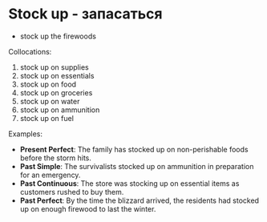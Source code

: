 # Stock up - запасаться

- stock up the firewoods

Collocations:

1. stock up on supplies
2. stock up on essentials
3. stock up on food
4. stock up on groceries
5. stock up on water
6. stock up on ammunition
7. stock up on fuel

Examples:

- **Present Perfect**: The family has stocked up on non-perishable foods before the storm hits.
- **Past Simple**: The survivalists stocked up on ammunition in preparation for an emergency.
- **Past Continuous**: The store was stocking up on essential items as customers rushed to buy them.
- **Past Perfect**: By the time the blizzard arrived, the residents had stocked up on enough firewood to last the winter.
